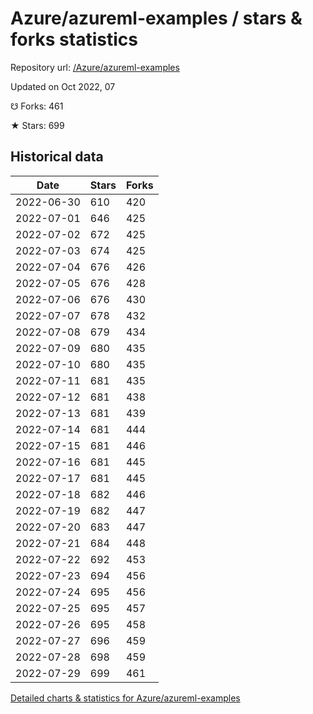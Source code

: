 # Azure/azureml-examples / stars & forks statistics

Repository url: [/Azure/azureml-examples](https://github.com/Azure/azureml-examples)

Updated on Oct 2022, 07

☋ Forks: 461

★ Stars: 699

## Historical data
| Date | Stars | Forks |
|------|-------|-------|
| 2022-06-30 | 610 | 420 | 
| 2022-07-01 | 646 | 425 | 
| 2022-07-02 | 672 | 425 | 
| 2022-07-03 | 674 | 425 | 
| 2022-07-04 | 676 | 426 | 
| 2022-07-05 | 676 | 428 | 
| 2022-07-06 | 676 | 430 | 
| 2022-07-07 | 678 | 432 | 
| 2022-07-08 | 679 | 434 | 
| 2022-07-09 | 680 | 435 | 
| 2022-07-10 | 680 | 435 | 
| 2022-07-11 | 681 | 435 | 
| 2022-07-12 | 681 | 438 | 
| 2022-07-13 | 681 | 439 | 
| 2022-07-14 | 681 | 444 | 
| 2022-07-15 | 681 | 446 | 
| 2022-07-16 | 681 | 445 | 
| 2022-07-17 | 681 | 445 | 
| 2022-07-18 | 682 | 446 | 
| 2022-07-19 | 682 | 447 | 
| 2022-07-20 | 683 | 447 | 
| 2022-07-21 | 684 | 448 | 
| 2022-07-22 | 692 | 453 | 
| 2022-07-23 | 694 | 456 | 
| 2022-07-24 | 695 | 456 | 
| 2022-07-25 | 695 | 457 | 
| 2022-07-26 | 695 | 458 | 
| 2022-07-27 | 696 | 459 | 
| 2022-07-28 | 698 | 459 | 
| 2022-07-29 | 699 | 461 | 


[Detailed charts & statistics for Azure/azureml-examples](https://reviewgithub.com/rep/Azure/azureml-examples)
